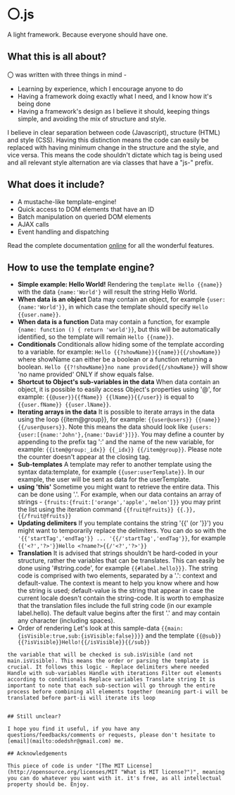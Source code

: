 # 〇.js
A light framework. Because everyone should have one.

## What this is all about?

〇 was written with three things in mind -
* Learning by experience, which I encourage anyone to do
* Having a framework doing exactly what I need, and I know how it's being done
* Having a framework's design as I believe it should, keeping things simple, and avoiding the mix of structure and style.

I believe in clear separation between code (Javascript), structure (HTML) and style (CSS).
Having this distinction means the code can easily be replaced with having minimum change in the structure and the style, and vice versa.
This means the code shouldn't dictate which tag is being used and all relevant style alternation are via classes that have a "js-" prefix.

## What does it include?

* A mustache-like template-engine!
* Quick access to DOM elements that have an ID
* Batch manipulation on queried DOM elements
* AJAX calls
* Event handling and dispatching

Read the complete documentation [online](http://odedshr.github.io/o.js/) for all the wonderful features.

## How to use the template engine?

* **Simple example: Hello World!**
  Rendering the `template Hello {{name}}` with the data `{name:'World'}` will result the string Hello World.
* **When data is an object**
  Data may contain an object, for example `{user:{name:'World'}}`, in which case the template should specify `Hello {{user.name}}`.
* **When data is a function**
  Data may contain a function, for example `{name: function () { return 'world'}}`, but this will be automatically identified, so the template will remain `Hello {{name}}`.
* **Conditionals**
  Conditionals allow hiding some of the template according to a variable. for example: `Hello {{?showName}}{{name}}{{/showName}} `where showName can either be a boolean or a function returning a boolean. `Hello {{?!showName}}no name provided{{/showName}}` will show 'no name provided' ONLY if show equals false.
* **Shortcut to Object's sub-variables in the data**
When data contain an object, it is possible to easily access Object's properties using '@', for example: `{{@user}}{{fName}} {{lName}}{{/user}}` is equal to `{{user.fName}} {{user.lName}}`.
* **Iterating arrays in the data**
It is possible to iterate arrays in the data using the loop {{item@group}}, for example: `{{user@users}} {{name}} {{/user@users}}`. Note this means the data should look like `{users:{user:[{name:'John'},{name:'David'}]}}`. You may define a counter by appending to the prefix tag ':' and the name of the new variable, for example: `{{item@group:_idx}} {{_idx}} {{/item@group}}`. Please note the counter doesn't appear at the closing tag.
* **Sub-templates**
A template may refer to another template using the syntax data:template, for example `{{user:userTemplate}}`. In our example, the user will be sent as data for the userTemplate.
* **using 'this'**
Sometime you might want to retrieve the entire data. This can be done using '.'. For example, when our data contains an array of strings - `{fruits:{fruit:['orange','apple','melon']}}` you may print the list using the iteration command `{{fruit@fruits}} {{.}}, {{/fruit@fruits}}`
* **Updating delimiters**
If you template contains the string '{{' (or '}}') you might want to temporarily replace the delimiters. You can do so with the `'{{'startTag','endTag'}} ... '{{/'startTag','endTag'}}`, for example `{{'<?','?>'}}Hello <?name?>{{/'<?','?>'}}`
* **Translation**
It is advised that strings shouldn't be hard-coded in your structure, rather the variables that can be translates. This can easily be done using '#string.code', for example `{{#label.hello}}}`. The string code is comprised with two elements, separated by a '.': context and default-value. The context is meant to help you know where and how the string is used; default-value is the string that appear in case the current locale doesn't contain the string-code. It is worth to emphasize that the translation files include the full string code (in our example label.hello). The default value begins after the first '.' and may contain any character (including spaces).
* Order of rendering
Let's look at this sample-data `{{main:{isVisible:true,sub:{isVisible:false}}}}`
and the template `{{@sub}}{{?isVisible}}Hello!{{/isVisible}}{{/sub}}`
```
the variable that will be checked is sub.isVisible (and not main.isVisible). This means the order or parsing the template is crucial. It follows this logic - Replace delimiters where needed Handle with sub-variables Handle with iterations Filter out elements according to conditionals Replace variables Translate string It is important to note that each sub-section will go through the entire process before combining all elements together (meaning part-i will be translated before part-ii will iterate its loop


## Still unclear?

I hope you find it useful, if you have any questions/feedbacks/comments or requests, please don't hesitate to [email](mailto:odedshr@gmail.com) me.

## Acknowledgements

This piece of code is under "[The MIT License](http://opensource.org/licenses/MIT "What is MIT license?")", meaning you can do whatever you want with it. it's free, as all intellectual property should be. Enjoy.